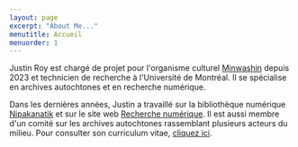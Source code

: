 ```yaml
---
layout: page
excerpt: "About Me..."
menutitle: Accueil
menuorder: 1
---
```


Justin Roy est chargé de projet pour l'organisme culturel [Minwashin](https://minwashin.org/) depuis 2023 et technicien de recherche à l'Université de Montréal. Il se spécialise en archives autochtones et en recherche numérique.

Dans les dernières années, Justin a travaillé sur la bibliothèque numérique [Nipakanatik](https://nipakanatik.org/s/nipakanatik/page/accueil) et sur le site web [Recherche numérique](https://recherchenumerique.uqam.ca/). Il est aussi membre d'un comité sur les archives autochtones rassemblant plusieurs acteurs du milieu. Pour consulter son curriculum vitae, [cliquez ici](https://juste-un-roy.github.io/cv/).
